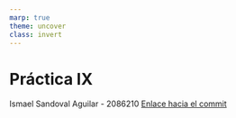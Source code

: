 ```yaml
---
marp: true
theme: uncover
class: invert
---
```


# Práctica IX

Ismael Sandoval Aguilar - 2086210
[Enlace hacia el commit](https://github.com/bgr8594/Laboratorio-032-2023/commit/29fb3c984adf531b239d6ec44afc6b0e84d1403c)